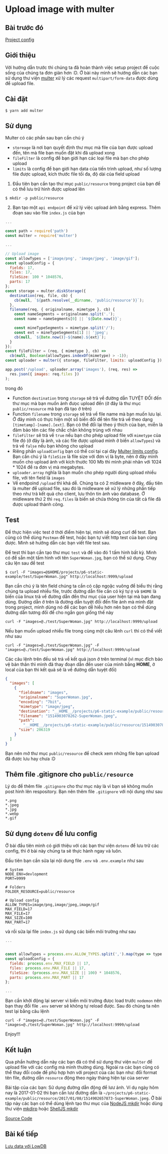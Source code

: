 # Upload image with multer

## Bài trước đó

[Project config](./2.project-config.md)

## Giới thiệu

Với hướng dẫn trước thì chúng ta đã hoàn thành việc setup project để cuộc sống của chúng ta đơn giản hơn :D. Ở bài này mình sẽ hướng dẫn các bạn sử dụng thư viện [multer](https://github.com/expressjs/multer) xử lý các request `multipart/form-data` được dùng để upload file.

## Cài đặt

```shell
$ yarn add multer
```

## Sử dụng

Multer có các phần sau bạn cần chú ý

* `storeage` là nơi bạn quyết định thư mục mà file của bạn được upload đến, tên mà file bạn muốn đặt khi đã upload xong
* `fileFilter` là config để bạn giới hạn các loại file mà bạn cho phép upload
* `limits` là config để bạn giới hạn data của tiến trình upload, như số lượng file được upload, kích thước file tối đa, độ dài của field upload

1. Đầu tiên bạn cần tạo thư mục `public/resource` trong project của bạn để có thể lưu trữ hình được upload lên

```shell
$ mkdir -p public/resource
```

2. Bạn tạo một `api endpoint` để xử lý việc upload ảnh bằng express. Thêm đoạn sau vào file `index.js` của bạn

```javascript
...

const path = require('path')
const multer = require('multer')

...

// Upload image
const allowTypes = ['image/png', 'image/jpeg', 'image/gif'];
const uploadConfig = {
  fields: 17,
  files: 17,
  fileSize: 100 * 1048576,
  parts: 17
};
const storage = multer.diskStorage({
  destination(req, file, cb) {
    cb(null, `${path.resolve(__dirname, 'public/resource')}`);
  },
  filename(req, { originalname, mimetype }, cb) {
    const nameSegments = originalname.split('.');
    const name = nameSegments[0] || `${Date.now()}`;

    const mineTypeSegments = mimetype.split('/');
    const ext = mineTypeSegments[1] || 'jpeg';
    cb(null, `${Date.now()}-${name}.${ext}`);
  }
});
const fileFilter = (req, { mimetype }, cb) =>
  cb(null, Boolean(allowTypes.indexOf(mimetype) > -1));
const uploader = multer({ storage, fileFilter, limits: uploadConfig });

app.post('/upload', uploader.array('images'), (req, res) =>
  res.json({ images: req.files })
);
```

trong đó

* Function `destination` trong `storage` sẽ trả về đường dẫn TUYỆT ĐỐI đến thư mục mà bạn muốn ảnh đưọc upload đến (ở đây là thư mục `public/resource` mà bạn đã tạo ở trên)
* Function `filename` trong `storage` sẽ trả về file name mà bạn muốn lưu lại. Ở đây mình có thực hiện một số biến đổi để tên file trả về theo dạng `[timetamp]-[name].[ext]`. Bạn có thể đổi lại theo ý thích của bạn, miễn là đảm bảo tên các file chắc chắn không trùng với nhau
* `fileFilter` sẽ trả về `true` nếu bạn cho phép upload file với `mimetype` của file đó (ở đây là ảnh, và các file được upload mình ở biến `allowTypes`) và trả về `false` nếu bạn không cho upload
* Riêng phần `uploadConfig` bạn có thể coi tại cại đây [Multer limits config](https://github.com/expressjs/multer#limits). Bạn cần chú ý là `fileSize` là file size với đơn vị là byte, nên ở đây mình muốn cho upload ảnh với kích thước 100 Mb thì mình phải nhân với 1024 \* 1024 để ra đơn vị mà megabytes.
* `uploader.array` nghĩa là bạn muốn cho phép người dùng upload nhiều file, với tên field là `images`
* Về endpoind `/upload` thì khá dễ. Chúng ta có 2 midleware ở đây, đầu tiên là multer để upload file, sau đó là midleware sẽ xử lý những phần tiếp theo như trả kết quả cho client, lưu thôn tin ảnh vào database. Ở midleware thứ 2 thì `req.files` là biến sẽ chứa thông tin của tất cả file đã được upload thành công.

## Test

Để thực hiện việc test ở thời điểm hiện tại, mình sẽ dùng curl để test. Bạn cũng có thể dùng `Postman` để test, hoặc bạn tự viết http test của bạn cũng được. Mình sẽ hướng dẫn các bạn viết file test sau.

Để test thì bạn cần tạo thư mục `test` và để vào đó 1 tấm hình bất kỳ. Mình có để sẵn một tấm hình với tên `SuperWoman.jpg`, bạn có thể sử dụng. Chạy câu lện sau để test

```shell
$ curl -F "images=@$HOME/projects/p6-static-example/test/SuperWoman.jpg" http://localhost:9999/upload
```

Bạn cần chú ý là tên field chúng ta cần có cặp ngoặc vuông để biểu thị rằng chúng ta upload nhiều file, trước đường dẫn file cần có ký tự `@` và `$HOME` là biến của linux trả về đường dẫn đến thư mục của user hiện tại mà bạn đang dùng. Đường dẫn ở trên là đường dẫn tuyệt đối đến file ảnh mà mình đặt trong project, mình dùng nó để các bạn dễ hiểu hơn nên bạn có thể dùng đường dẫn tương đối để cho ngắn gọn giống thế này

```shell
curl -F "images=@./test/SuperWoman.jpg" http://localhost:9999/upload
```

Nếu bạn muốn upload nhiều file trong cùng một câu lênh `curl` thì có thể viết như sau

```shell
curl -F "images=@./test/SuperWoman.jpg" -F "images=@./test/SuperWoman.jpg" http://localhost:9999/upload
```

Các câu lệnh trên đều sẽ trả về kết quả json ở trên terminal (vì mục đích bảo vệ bản thân thì mình đã thay đoạn dẫn đến user của mình bằng **HOME**, ở local của bạn thì kết quả sẽ là về đường dẫn tuyệt đối)

```json
{
  "images": [
    {
      "fieldname": "images",
      "originalname": "SuperWoman.jpg",
      "encoding": "7bit",
      "mimetype": "image/jpeg",
      "destination": "__HOME__/projects/p6-static-example/public/resource",
      "filename": "1514903078262-SuperWoman.jpeg",
      "path":
        "__HOME__/projects/p6-static-example/public/resource/1514903078262-SuperWoman.jpeg",
      "size": 206319
    }
  ]
}
```

Bạn nên mở thư mục `public/resource` để check xem những file bạn upload đã được lưu hay chưa :D

## Thêm file .gitignore cho `public/resource`

Lý do để thêm file `.gitignore` cho thư mục này là vì bạn sẽ không muốn post hình lên respository. Bạn nên thêm file `.gitignore` với nội dung như sau

```text
*.png
*.jpeg
*.jpg
*.webp
*.gif
```

## Sử dụng `dotenv` để lưu config

Ở bài đầu tiên mình có giới thiệu với các bạn thư viện `dotenv` để lưu trữ các config, thì ở bài này chúng ta sẽ thực hành ngay và luôn.

Đầu tiên bạn cần sửa lại nội dung file `.env` và `.env.example` như sau

```text
# System
NODE_ENV=devlopment
PORT=9999

# Folders
FOLDER_RESOURCE=public/resource

# Upload config
ALLOW_TYPES=image/png,image/jpeg,image/gif
MAX_FIELD=17
MAX_FILE=17
MAX_SIZE=100
MAX_PART=17
```

và rồi sửa lại file `index.js` sử dụng các biến môi trường như sau

```javascript
...


const allowTypes = process.env.ALLOW_TYPES.split(',').map(type => type.trim);
const uploadConfig = {
  fields: process.env.MAX_FIELD || 17,
  files: process.env.MAX_FILE || 17,
  fileSize: (process.env.MAX_SIZE || 100) * 1048576,
  parts: process.env.MAX_PART || 17
};

...
```

Bạn cần khởi động lại server vì biến môi trường đưọc load trước `nodemon` nên bạn thay đổi file `.env` server sẽ không tự reload được. Sau đó chúng ta nên test lại bằng câu lệnh

```shell
curl -F "images=@./test/SuperWoman.jpg" -F "images=@./test/SuperWoman.jpg" http://localhost:9999/upload
```

Enjoy!!!

## Kết luận

Qua phần hướng dẫn này các bạn đã có thể sử dụng thư viện `multer` để upload file với các config mà mình thường dùng. Ngoài ra các bạn cũng có thể thay đổi code để phù hợp hơn với project của các bạn như: đổi format tên file, đường dẫn `resource` động theo ngày tháng hiện tại của server

Bài tập của các bạn: Sử dụng đường dẫn động để lưư ảnh. Ví dụ ngày hôm nay là 2017-01-02 thì bạn cần lưư đường dẫn là `~/projects/p6-static-example/public/resource/2017/01/08/1514902657873-SuperWoman.jpeg`. Ở bài tập này các bạn có thể dùng lệnh tạo thư mục của [NodeJS mkdir](https://nodejs.org/api/fs.html#fs_fs_mkdir_path_mode_callback) hoặc dùng thư viện [mkdirp](https://github.com/substack/node-mkdirp) hoặc [ShellJS mkdir](https://github.com/shelljs/shelljs#mkdiroptions-dir--dir-)

[Source Code](https://github.com/picosix/p6-static-example/tree/e1bd06c728e7f5c1359e2d2d829b0b8c35197846)

## Bài kế tiếp

[Lưu data với LowDB](./4-save-image-information-with-lowdb.md)
